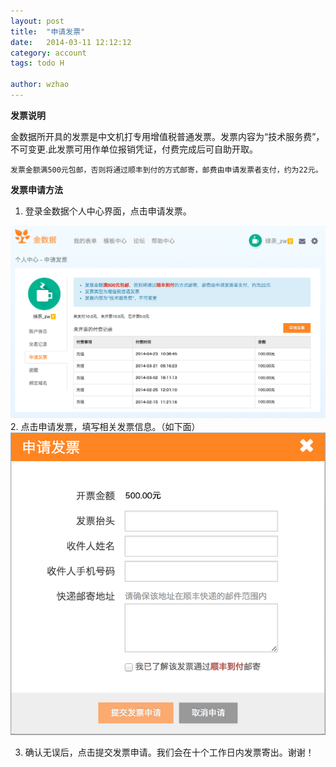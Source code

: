 ```yaml
---
layout: post
title:  "申请发票"
date:   2014-03-11 12:12:12
category: account
tags: todo H

author: wzhao
---
```


**发票说明**

金数据所开具的发票是中文机打专用增值税普通发票。发票内容为“技术服务费”，不可变更.此发票可用作单位报销凭证，付费完成后可自助开取。  

`发票金额满500元包邮，否则将通过顺丰到付的方式邮寄，邮费由申请发票者支付，约为22元。`

**发票申请方法**

1. 登录金数据个人中心界面，点击申请发票。  

![申请发票](/images/invoices-1.png)  
2. 点击申请发票，填写相关发票信息。（如下面）  
![申请发票](/images/invoices-2.png)   

3. 确认无误后，点击提交发票申请。我们会在十个工作日内发票寄出。谢谢！